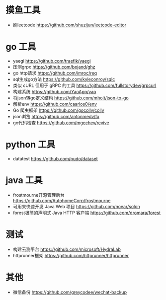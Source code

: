 # 摸鱼工具
- 刷leetcode https://github.com/shuzijun/leetcode-editor

# go 工具
- yaegi https://github.com/traefik/yaegi
- 压测grpc https://github.com/bojand/ghz 
- go http请求 https://github.com/imroc/req 
- sql生成go方法 https://github.com/kyleconroy/sqlc 
- 类似 cURL 但用于 gRPC 的工具 https://github.com/fullstorydev/grpcurl
- 构建系统 https://github.com/YaoApp/yao
- 将json转go定义结构 https://github.com/mholt/json-to-go
- 解析env https://github.com/caarlos0/env
- Go 爬虫框架 https://github.com/gocolly/colly
- json浏览 https://github.com/antonmedv/fx
- go代码检查 https://github.com/mgechev/revive

# python 工具
- datatest https://github.com/pudo/dataset

# java 工具
- frostmourne开源管理后台 https://github.com/AutohomeCorp/frostmourne
- 可用来快速开发 Java Web 项目 https://github.com/noear/solon
- forest极简的声明式 Java HTTP 客户端 https://github.com/dromara/forest


# 测试
- 构建云测平台 https://github.com/microsoft/HydraLab
- httprunner框架 https://github.com/httprunner/httprunner

# 其他
- 微信备份 https://github.com/greycodee/wechat-backup